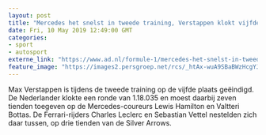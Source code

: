 ```yaml
---
layout: post
title: "Mercedes het snelst in tweede training, Verstappen klokt vijfde tijd"
date: Fri, 10 May 2019 12:49:00 GMT
categories: 
- sport 
- autosport 
externe_link: "https://www.ad.nl/formule-1/mercedes-het-snelst-in-tweede-training-verstappen-klokt-vijfde-tijd~ae547f8c/"
feature_image: "https://images2.persgroep.net/rcs/_htAx-wuA9SBaBWzHcgYJk_gHR4/diocontent/147858865/_fitwidth/400/?appId=21791a8992982cd8da851550a453bd7f&quality=0.7"
---
```


Max Verstappen is tijdens de tweede training op de vijfde plaats geëindigd. De Nederlander klokte een ronde van 1.18.035 en moest daarbij zeven tienden toegeven op de Mercedes-coureurs Lewis Hamilton en Valtteri Bottas. De Ferrari-rijders Charles Leclerc en Sebastian Vettel nestelden zich daar tussen, op drie tienden van de Silver Arrows.
